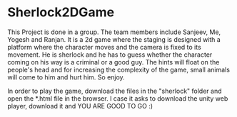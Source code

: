 # Sherlock2DGame
This Project is done in a group. The team members include Sanjeev, Me, Yogesh and Ranjan. It is a 2d game where the staging is designed with a platform where the character moves and the camera is fixed to its movement. He is sherlock and he has to guess whether the character coming on his way is a criminal or a good guy. The hints will float on the people's head and for increasing the complexity of the game, small animals will come to him and hurt him. So enjoy.

In order to play the game, download the files in the "sherlock" folder and open the *.html file in the browser. I case it asks to download the unity web player, download it and YOU ARE GOOD TO GO :)
